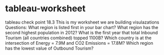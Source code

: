 # tableau-worksheet
tableau check point 18.3
This is my worksheet we are building visulazations
Questions:
What region is listed first in your bar chart?
What region has the second highest population in 2012?
What is the first year that total Inbound Tourism (all countries combined) topped 1100B?
Which country is at the intersection of Energy = 7.9M and CO2 Emissions = 17.8M?
Which region has the lowest value of Outbound Tourism?
